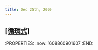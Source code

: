 ```yaml
---
title: Dec 25th, 2020
---
```


## [[循環式]](https://dannypsnl.github.io/blog/2020/12/22/cs/imperative-semantic/)
:PROPERTIES:
:now: 1608860901607
:END:
